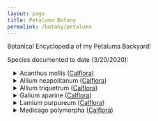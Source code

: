 ```yaml
---
layout: page
title: Petaluma Botany
permalink: /botany/petaluma
---
```


Botanical Encyclopedia of my Petaluma Backyard!

Species documented to date (3/20/2020):

<div style="padding-left: 1em">

<details><summary>Acanthus mollis (<a href="https://www.calflora.org/cgi-bin/species_query.cgi?where-calrecnum=8450">Calflora</a>)</summary>
<div style="padding-left: 2em">
Common name(s): Bear's Breech.<br />
Historic household popularity: medium-high<br />
Comment: Dad's favorite.  Highly invasive, prolific plant.  Has taken over much of the back yard, with side and front yards following.<br />
Date observed: 3/30/2020<br />
Edibility: Unknown
</div></details>

<details><summary>Allium neapolitanum (<a href="https://www.calflora.org/cgi-bin/species_query.cgi?where-calrecnum=214">Calflora</a>)</summary>
<div style="padding-left: 2em">
Common name(s): <br />
Historic household popularity: <br />
Comment: <br />
Date observed: 3/30/2020<br />
Edibility: 
</div></details>

<details><summary>Allium triquetrum (<a href="https://www.calflora.org/cgi-bin/species_query.cgi?where-calrecnum=238">Calflora</a>)</summary>
<div style="padding-left: 2em">
Common name(s): Snow Bell; Angled Onion; Three-cornered Leek.<br />
Historic household popularity: low<br />
Comment: Dad's least favorite.  Very invasive, but now receding compared to historic levels. Flower's are very cool looking.  Common in many neighboring yards.  Has some recovering stands in the front, side, and back yard.<br />
Date observed: 3/30/2020<br />
Edibility: Delicious! We have tried raw (flowers, stalks), sauteed, vinegar pickled, and brine fermented.
</div></details>

<details><summary>Galium aparine (<a href="https://www.calflora.org/cgi-bin/species_query.cgi?where-calrecnum=3669">Calflora</a>)</summary>
<div style="padding-left: 2em">
Text.
</div></details>

<details><summary>Lamium purpureum (<a href="https://www.calflora.org/cgi-bin/species_query.cgi?where-calrecnum=4562">Calflora</a>)</summary>
<div style="padding-left: 2em">
Text.
</div></details>

<details><summary>Medicago polymorpha (<a href="https://www.calflora.org/cgi-bin/species_query.cgi?where-calrecnum=5385">Calflora</a>)</summary>
<div style="padding-left: 2em">
Text.
</div></details>

</div>

